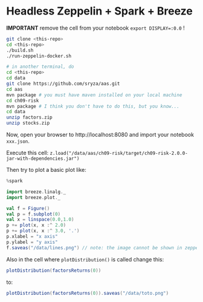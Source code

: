 # Headless Zeppelin + Spark + Breeze

**IMPORTANT** remove the cell from your notebook `export DISPLAY=:0.0` !

```bash
git clone <this-repo>
cd <this-repo>
./build.sh
./run-zeppelin-docker.sh

# in another terminal, do
cd <this-repo>
cd data
git clone https://github.com/sryza/aas.git
cd aas
mvn package # you must have maven installed on your local machine
cd ch09-risk
mvn package # I think you don't have to do this, but you know...
cd data
unzip factors.zip
unzip stocks.zip
```

Now, open your browser to http://localhost:8080 and import your notebook `xxx.json`.

Execute this cell: `z.load("/data/aas/ch09-risk/target/ch09-risk-2.0.0-jar-with-dependencies.jar")`

Then try to plot a basic plot like:

```scala
%spark

import breeze.linalg._
import breeze.plot._

val f = Figure()
val p = f.subplot(0)
val x = linspace(0.0,1.0)
p += plot(x, x :^ 2.0)
p += plot(x, x :^ 3.0, '.')
p.xlabel = "x axis"
p.ylabel = "y axis"
f.saveas("/data/lines.png") // note: the image cannot be shown in zeppelin, so you have to save it somewehre (e.g. in the volume /data mounted inside your Docker container). Then open it on your local machine. Maybe you can try to show it using a markdown cell in zeppelin.
```


Also in the cell where `plotDistribution()` is called change this:

```scala
plotDistribution(factorsReturns(0))
```

to:

```scala
plotDistribution(factorsReturns(0)).saveas("/data/toto.png")
```
